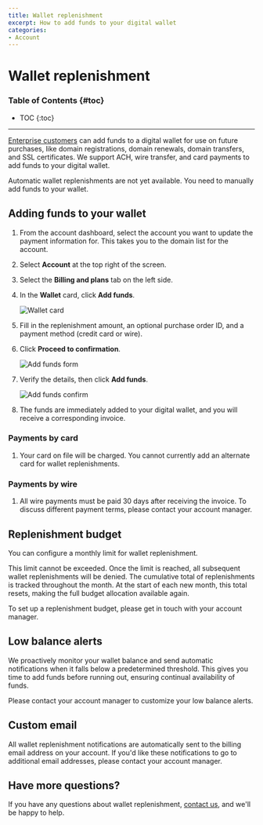 ```yaml
---
title: Wallet replenishment
excerpt: How to add funds to your digital wallet
categories:
- Account
---
```


# Wallet replenishment

### Table of Contents {#toc}

* TOC
{:toc}

---

[Enterprise customers](https://dnsimple.com/sales) can add funds to a digital wallet for use on future purchases, like domain registrations, domain renewals, domain transfers, and SSL certificates. We support ACH, wire transfer, and card payments to add funds to your digital wallet.

<info>
Automatic wallet replenishments are not yet available. You need to manually add funds to your wallet. 
</info>

## Adding funds to your wallet
1. From the account dashboard, select the account you want to update the payment information for. This takes you to the domain list for the account.
1. Select **Account** at the top right of the screen.
1. Select the **Billing and plans** tab on the left side.
1. In the **Wallet** card, click **Add funds**.

    ![Wallet card](/files/wallet-card.png)

1. Fill in the replenishment amount, an optional purchase order ID, and a payment method (credit card or wire). 
1. Click **Proceed to confirmation**.

    ![Add funds form](/files/add-funds-form.png)

1. Verify the details, then click **Add funds**.

    ![Add funds confirm](/files/add-funds-confirm.png)

1. The funds are immediately added to your digital wallet, and you will receive a corresponding invoice.

### Payments by card
1. Your card on file will be charged. You cannot currently add an alternate card for wallet replenishments.

### Payments by wire
1. All wire payments must be paid 30 days after receiving the invoice. To discuss different payment terms, please contact your account manager.

## Replenishment budget
You can configure a monthly limit for wallet replenishment. 

This limit cannot be exceeded. Once the limit is reached, all subsequent wallet replenishments will be denied. The cumulative total of replenishments is tracked throughout the month. At the start of each new month, this total resets, making the full budget allocation available again.

To set up a replenishment budget, please get in touch with your account manager.

## Low balance alerts
We proactively monitor your wallet balance and send automatic notifications when it falls below a predetermined threshold. This gives you time to add funds before running out, ensuring continual availability of funds.

Please contact your account manager to customize your low balance alerts.

## Custom email
All wallet replenishment notifications are automatically sent to the billing email address on your account. If you'd like these notifications to go to additional email addresses, please contact your account manager.

## Have more questions?
If you have any questions about wallet replenishment, [contact us](https://dnsimple.com/feedback), and we'll be happy to help.
